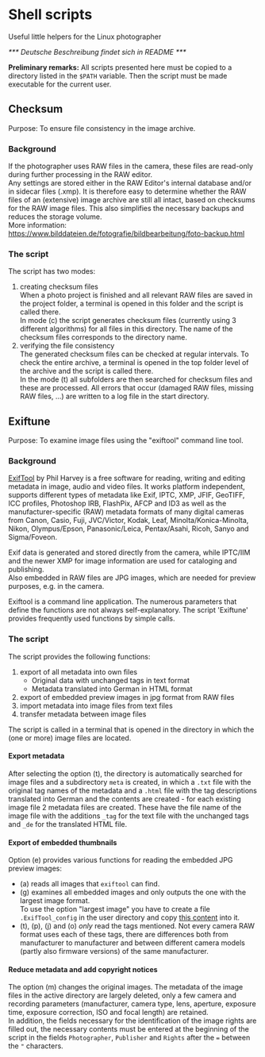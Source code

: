 # Shell scripts
Useful little helpers for the Linux photographer

_*** Deutsche Beschreibung findet sich in README ***_

__Preliminary remarks:__ All scripts presented here must be copied to a directory listed in the `$PATH` variable. Then the script must be made executable for the current user.

## Checksum
Purpose: To ensure file consistency in the image archive.

### Background
If the photographer uses RAW files in the camera, these files are read-only during further processing in the RAW editor.     
Any settings are stored either in the RAW Editor's internal database and/or in sidecar files (.xmp). It is therefore easy to determine whether the RAW files of an (extensive) image archive are still all intact, based on checksums for the RAW image files. This also simplifies the necessary backups and reduces the storage volume.    
More information: https://www.bilddateien.de/fotografie/bildbearbeitung/foto-backup.html

### The script
The script has two modes:

1. creating checksum files    
When a photo project is finished and all relevant RAW files are saved in the project folder, a terminal is opened in this folder and the script is called there.     
In mode (c) the script generates checksum files (currently using 3 different algorithms) for all files in this directory. The name of the checksum files corresponds to the directory name.
1. verifying the file consistency    
The generated checksum files can be checked at regular intervals. To check the entire archive, a terminal is opened in the top folder level of the archive and the script is called there.    
In the mode (t) all subfolders are then searched for checksum files and these are processed. All errors that occur (damaged RAW files, missing RAW files, ...) are written to a log file in the start directory.   


## Exiftune
Purpose: To examine image files using the "exiftool" command line tool.

### Background    
[ExifTool](https://www.sno.phy.queensu.ca/~phil/exiftool/) by Phil Harvey is a free software for reading, writing and editing metadata in image, audio and video files. It works platform independent, supports different types of metadata like Exif, IPTC, XMP, JFIF, GeoTIFF, ICC profiles, Photoshop IRB, FlashPix, AFCP and ID3 as well as the manufacturer-specific (RAW) metadata formats of many digital cameras from Canon, Casio, Fuji, JVC/Victor, Kodak, Leaf, Minolta/Konica-Minolta, Nikon, Olympus/Epson, Panasonic/Leica, Pentax/Asahi, Ricoh, Sanyo and Sigma/Foveon. 

Exif data is generated and stored directly from the camera, while IPTC/IIM and the newer XMP for image information are used for cataloging and publishing.      
Also embedded in RAW files are JPG images, which are needed for preview purposes, e.g. in the camera.

Exiftool is a command line application. The numerous parameters that define the functions are not always self-explanatory. The script 'Exiftune' provides frequently used functions by simple calls.

### The script    
The script provides the following functions:

1. export of all metadata into own files
    - Original data with unchanged tags in text format
    - Metadata translated into German in HTML format
1. export of embedded preview images in jpg format from RAW files
1. import metadata into image files from text files
1. transfer metadata between image files

The script is called in a terminal that is opened in the directory in which the (one or more) image files are located.

#### Export metadata
After selecting the option (t), the directory is automatically searched for image files and a subdirectory `meta` is created, in which a `.txt` file with the original tag names of the metadata and a `.html` file with the tag descriptions translated into German and the contents are created - for each existing image file 2 metadata files are created. These have the file name of the image file with the additions `_tag` for the text file with the unchanged tags and `_de` for the translated HTML file.

#### Export of embedded thumbnails
Option (e) provides various functions for reading the embedded JPG preview images:

- (a) reads all images that `exiftool` can find.
- (g) examines all embedded images and only outputs the one with the largest image format.    
To use the option "largest image" you have to create a file `.ExifTool_config` in the user directory and copy [this content](https://owl.phy.queensu.ca/~phil/exiftool/config.html) into it.
- (t), (p), (j) and (o) _only_ read the tags mentioned. Not every camera RAW format uses each of these tags, there are differences both from manufacturer to manufacturer and between different camera models (partly also firmware versions) of the same manufacturer.

#### Reduce metadata and add copyright notices
The option (m) changes the original images. The metadata of the image files in the active directory are largely deleted, only a few camera and recording parameters (manufacturer, camera type, lens, aperture, exposure time, exposure correction, ISO and focal length) are retained.     
In addition, the fields necessary for the identification of the image rights are filled out, the necessary contents must be entered at the beginning of the script in the fields `Photographer`, `Publisher` and `Rights` after the `=` between the `"` characters. 